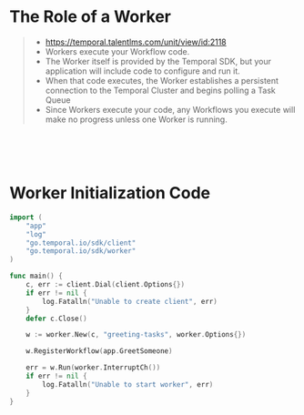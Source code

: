 # The Role of a Worker

> - https://temporal.talentlms.com/unit/view/id:2118
> - Workers execute your Workflow code.
> - The Worker itself is provided by the Temporal SDK, but your application will include code to configure and run it.
> - When that code executes, the Worker establishes a persistent connection to the Temporal Cluster and begins polling a Task Queue
> - Since Workers execute your code, any Workflows you execute will make no progress unless one Worker is running.

<br />
<br />
<br />



# Worker Initialization Code

```go
import (
    "app"
    "log"
    "go.temporal.io/sdk/client"
    "go.temporal.io/sdk/worker"
)

func main() {
    c, err := client.Dial(client.Options{})
    if err != nil {
        log.Fatalln("Unable to create client", err)
    }
    defer c.Close()

    w := worker.New(c, "greeting-tasks", worker.Options{})

    w.RegisterWorkflow(app.GreetSomeone)

    err = w.Run(worker.InterruptCh())
    if err != nil {
        log.Fatalln("Unable to start worker", err)
    }
}
```

<br />
<br />
<br />
